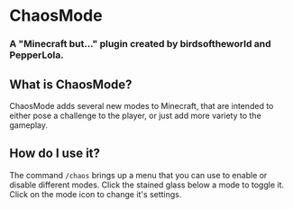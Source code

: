 # ChaosMode
### A "Minecraft but..." plugin created by birdsoftheworld and PepperLola.

## What is ChaosMode?
ChaosMode adds several new modes to Minecraft, that are intended to either pose a challenge to the player, or just add more variety to the gameplay.

## How do I use it?
The command `/chaos` brings up a menu that you can use to enable or disable different modes. Click the stained glass below a mode to toggle it. Click on the mode icon to change it's settings.
